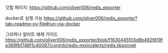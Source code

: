깃헙 페이지: https://github.com/oliver006/redis_exporter

docker로 실행 가능
https://github.com/oliver006/redis_exporter?tab=readme-ov-file#run-via-docker

그라파나 알러트 예제 가이드
https://github.com/oliver006/redis_exporter/blob/f1630445f03d8b492f819fe369fbf746f1c40087/contrib/redis-mixin/alerts/redis.libsonnet
